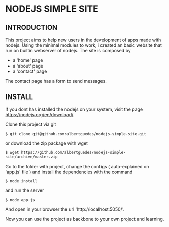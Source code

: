 # NODEJS SIMPLE SITE

## INTRODUCTION 

This project aims to help new users in the development of apps made with nodejs.
Using the minimal modules to work, i created an basic website that run on builtin webserver of nodejs.
The site is composed by

- a 'home' page
- a 'about' page
- a 'contact' page

The contact page has a form to send messages.

## INSTALL

If you dont has installed the nodejs on your system, visit the page https://nodejs.org/en/download/.

Clone this project via git

`$ git clone git@github.com:albertguedes/nodejs-simple-site.git`

or download the zip package with wget

`$ wget https://github.com/albertguedes/nodejs-simple-site/archive/master.zip`

Go to the folder with project, change the configs ( auto-explained on 'app.js' file ) and install the dependencies with the command

`$ node install`

and run the server

`$ node app.js`

And open in your browser the url 'http://localhost:5050/'.

Now you can use the project as backbone to your own project and learning.

